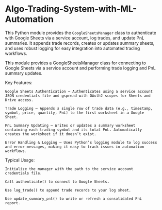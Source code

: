 # Algo-Trading-System-with-ML-Automation
This Python module provides the `GoogleSheetsManager` class to authenticate with Google Sheets via a service account, log trades, and update PnL summaries. It appends trade records, creates or updates summary sheets, and uses robust logging for easy integration into automated trading workflows.

This module provides a GoogleSheetsManager class for connecting to Google Sheets via a service account and performing trade logging and PnL summary updates.

Key Features:

    Google Sheets Authentication – Authenticates using a service account JSON credentials file and gspread with OAuth2 scopes for Sheets and Drive access.

    Trade Logging – Appends a single row of trade data (e.g., timestamp, symbol, price, quantity, PnL) to the first worksheet in a Google Sheet.

    PnL Summary Updating – Writes or updates a summary worksheet containing each trading symbol and its total PnL. Automatically creates the worksheet if it doesn’t exist.

    Error Handling & Logging – Uses Python’s logging module to log success and error messages, making it easy to track issues in automation workflows.

Typical Usage:

    Initialize the manager with the path to the service account credentials file.

    Call authenticate() to connect to Google Sheets.

    Use log_trade() to append trade records to your log sheet.

    Use update_summary_pnl() to write or refresh a consolidated PnL report.
